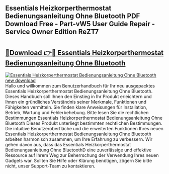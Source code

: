 ## Essentials Heizkorperthermostat Bedienungsanleitung Ohne Bluetooth PDF Download Free - Part-vW5 User Guide Repair - Service Owner Edition ReZT7

# <h2><a href="http://df4p0kb.blite.top/?on=Essentials+Heizkorperthermostat+Bedienungsanleitung+Ohne+Bluetooth">🔗Download 👉🔴 Essentials Heizkorperthermostat Bedienungsanleitung Ohne Bluetooth</a></h2>

[![Essentials Heizkorperthermostat Bedienungsanleitung Ohne Bluetooth new download](https://i.imgur.com/lujVjoI.png)](http://df4p0kb.blite.top/?on=Essentials+Heizkorperthermostat+Bedienungsanleitung+Ohne+Bluetooth)
Hallo und willkommen zum Benutzerhandbuch für Ihr neu ausgepacktes Essentials Heizkorperthermostat Bedienungsanleitung Ohne Bluetooth. Dieses Handbuch soll Ihnen den Einstieg in Ihr Produkt erleichtern und Ihnen ein gründliches Verständnis seiner Merkmale, Funktionen und Fähigkeiten vermitteln. Sie finden klare Anweisungen für Installation, Betrieb, Wartung und Fehlerbehebung. Bitte lesen Sie die rechtlichen Bestimmungen Essentials Heizkorperthermostat Bedienungsanleitung Ohne Bluetooth Dieses Produkt unterliegt bestimmten rechtlichen Bestimmungen. Die intuitive Benutzeroberfläche und die erweiterten Funktionen Ihres neuen Essentials Heizkorperthermostat Bedienungsanleitung Ohne Bluetooth arbeiten harmonisch zusammen, um Ihre Erfahrung zu verbessern. Wir gehen davon aus, dass das Essentials Heizkorperthermostat Bedienungsanleitung Ohne BluetoothD eine zuverlässige und effektive Ressource auf Ihrem Weg zur Beherrschung der Verwendung Ihres neuen Gadgets war. Sollten Sie Hilfe oder Klärung benötigen, zögern Sie bitte nicht, unser Support-Team zu kontaktieren.
